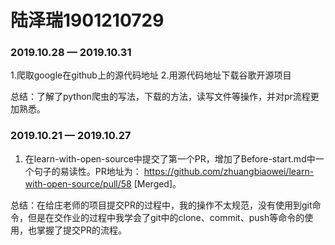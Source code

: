 # 陆泽瑞1901210729

### 2019.10.28 — 2019.10.31

1.爬取google在github上的源代码地址
2.用源代码地址下载谷歌开源项目

总结：了解了python爬虫的写法，下载的方法，读写文件等操作，并对pr流程更加熟悉。

### 2019.10.21 — 2019.10.27

1. 在learn-with-open-source中提交了第一个PR，增加了Before-start.md中一个句子的易读性。PR地址为： https://github.com/zhuangbiaowei/learn-with-open-source/pull/58   [Merged]。

总结：在给庄老师的项目提交PR的过程中，我的操作不太规范，没有使用到git命令，但是在交作业的过程中我学会了git中的clone、commit、push等命令的使用，也掌握了提交PR的流程。

